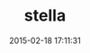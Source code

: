 ---
layout: post
title:  "stella"
repo:   "solutious/stella"
date:   2015-02-18 17:11:31
gemurl: http://github.com/solutious/stella
---